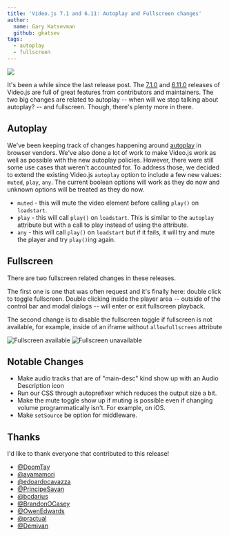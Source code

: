 ```yaml
---
title: 'Video.js 7.1 and 6.11: Autoplay and Fullscreen changes'
author:
  name: Gary Katsevman
  github: gkatsev
tags:
  - autoplay
  - fullscreen
---
```

![](header.png)

It's been a while since the last release post. The [7.1.0][] and [6.11.0][] releases of Video.js are full of great features from contributors and maintainers.
The two big changes are related to autoplay -- when will we stop talking about autoplay? -- and fullscreen. Though, there's plenty more in there.

## Autoplay

We've been keeping track of changes happening around [autoplay][] in browser vendors. We've also done a lot of work to make Video.js work as well as possible with the new autoplay policies. However, there were still some use cases that weren't accounted for. To address those, we decided to extend the existing Video.js `autoplay` option to include a few new values: `muted`, `play`, `any`. The current boolean options will work as they do now and unknown options will be treated as they do now.

- `muted` - this will mute the video element before calling `play()` on `loadstart`.
- `play` - this will call `play()` on `loadstart`. This is similar to the `autoplay` attribute but with a call to play instead of using the attribute.
- `any` - this will call `play()` on `loadstart` but if it fails, it will try and mute the player and try `play()`ing again.

## Fullscreen
There are two fullscreen related changes in these releases.

The first one is one that was often request and it's finally here: double click to toggle fullscreen. Double clicking inside the player area -- outside of the control bar and modal dialogs -- will enter or exit fullscreen playback.

The second change is to disable the fullscreen toggle if fullscreen is not available, for example, inside of an iframe without `allowfullscreen` attribute

![Fullscreen available](./fs-enabled.png)
![Fullscreen unavailable](./fs-disabled.png)

## Notable Changes

- Make audio tracks that are of "main-desc" kind show up with an Audio Description icon
- Run our CSS through autoprefixer which reduces the output size a bit.
- Make the mute toggle show up if muting is possible even if changing volume programmatically isn't. For example, on iOS.
- Make `setSource` be option for middleware.

[7.1.0]: https://github.com/videojs/video.js/releases/tag/v7.1.0
[6.11.0]: https://github.com/videojs/video.js/releases/tag/v6.11.0
[autoplay]: https://blog.videojs.com/Autoplay-Best-Practices-with-Video-js

## Thanks

I'd like to thank everyone that contributed to this release!

- [@DoomTay](https://github.com/DoomTay)
- [@ayamamori](https://github.com/ayamamori)
- [@edoardocavazza](https://github.com/edoardocavazza)
- [@PrincipeSayan](https://github.com/PrincipeSayan)
- [@bcdarius](https://github.com/bcdarius)
- [@BrandonOCasey](https://github.com/BrandonOCasey)
- [@OwenEdwards](https://github.com/OwenEdwards)
- [@practual](https://github.com/practual)
- [@Demivan](https://github.com/Demivan)

